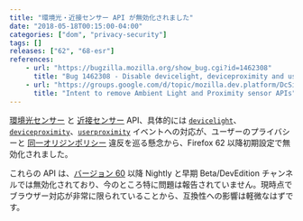 ```yaml
---
title: "環境光・近接センサー API が無効化されました"
date: "2018-05-18T00:15:00-04:00"
categories: ["dom", "privacy-security"]
tags: []
releases: ["62", "68-esr"]
references:
    - url: "https://bugzilla.mozilla.org/show_bug.cgi?id=1462308"
      title: "Bug 1462308 - Disable devicelight, deviceproximity and userproximity events from stable"
    - url: "https://groups.google.com/d/topic/mozilla.dev.platform/DcSi_wLG4fc/discussion"
      title: "Intent to remove Ambient Light and Proximity sensor APIs"
---
```

[環境光センサー](https://developer.mozilla.org/docs/Web/API/Ambient_Light_Events) と [近接センサー](https://developer.mozilla.org/docs/Web/API/Proximity_Events) API、具体的には [`devicelight`](https://developer.mozilla.org/docs/Web/Events/devicelight)、[`deviceproximity`](https://developer.mozilla.org/docs/Web/Events/deviceproximity)、[`userproximity`](https://developer.mozilla.org/docs/Web/Events/userproximity) イベントへの対応が、ユーザーのプライバシーと [同一オリジンポリシー](https://developer.mozilla.org/docs/Web/Security/Same-origin_policy) 違反を巡る懸念から、Firefox 62 以降初期設定で無効化されました。

これらの API は、[バージョン 60](https://www.fxsitecompat.dev/ja/docs/2018/various-device-sensor-apis-are-now-deprecated/) 以降 Nightly と早期 Beta/DevEdition チャンネルでは無効化されており、今のところ特に問題は報告されていません。現時点でブラウザー対応が非常に限られていることから、互換性への影響は軽微なはずです。
